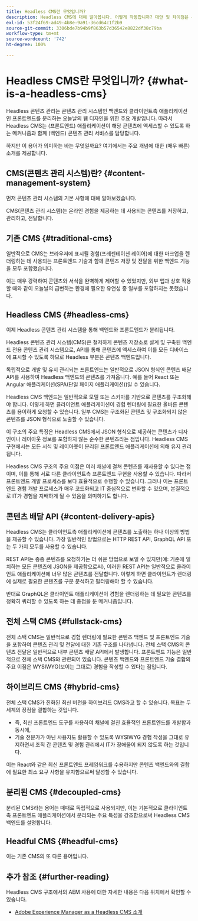 ```yaml
---
title: Headless CMS란 무엇입니까?
description: Headless CMS에 대해 알아봅니다. 어떻게 작동합니까? 대안 및 차이점은 무엇입니까? Headless CMS를 사용하려는 이유는 무엇입니까?
exl-id: 53f24f69-ad49-4b8e-9a91-36cd64c1f2b9
source-git-commit: 3306bde7b94b9f863b57d36542e8822df38c79ba
workflow-type: tm+mt
source-wordcount: '742'
ht-degree: 100%

---
```


# Headless CMS란 무엇입니까? {#what-is-a-headless-cms}

Headless 콘텐츠 관리는 콘텐츠 관리 시스템인 백엔드와 클라이언트측 애플리케이션인 프론트엔드를 분리하는 오늘날의 웹 디자인을 위한 주요 개발입니다. 따라서 Headless CMS는 (프론트엔드) 애플리케이션이 해당 콘텐츠에 액세스할 수 있도록 하는 메커니즘과 함께 (백엔드) 콘텐츠 관리 서비스를 담당합니다.

하지만 이 용어가 의미하는 바는 무엇일까요? 여기에서는 주요 개념에 대한 (매우 빠른) 소개를 제공합니다.

## CMS(콘텐츠 관리 시스템)란? {#content-management-system}

먼저 콘텐츠 관리 시스템의 기본 사항에 대해 알아보겠습니다.

CMS(콘텐츠 관리 시스템)는 온라인 경험을 제공하는 데 사용되는 콘텐츠를 저장하고, 관리하고, 전달합니다.

## 기존 CMS {#traditional-cms}

일반적으로 CMS는 브라우저에 표시될 경험(프레젠테이션 레이어)에 대한 마크업을 렌더링하는 데 사용되는 프론트엔드 기술과 함께 콘텐츠 저장 및 전달을 위한 백엔드 기능을 모두 포함했습니다.

이는 매우 강력하여 콘텐츠와 서식을 완벽하게 제어할 수 있었지만, 외부 앱과 상호 작용할 때와 같이 오늘날의 급변하는 환경에 필요한 유연성 중 일부를 포함하지는 못했습니다.

## Headless CMS {#headless-cms}

이제 Headless 콘텐츠 관리 시스템을 통해 백엔드와 프론트엔드가 분리됩니다.

Headless 콘텐츠 관리 시스템(CMS)은 철저하게 콘텐츠 저장소로 설계 및 구축된 백엔드 전용 콘텐츠 관리 시스템으로, API를 통해 콘텐츠에 액세스하여 이를 모든 디바이스에 표시할 수 있도록 하므로 Headless 부분은 콘텐츠 백엔드입니다.

독립적으로 개발 및 유지 관리되는 프론트엔드는 일반적으로 JSON 형식인 콘텐츠 배달 API를 사용하여 Headless 백엔드의 콘텐츠를 가져옵니다. 예를 들어 React 또는 Angular 애플리케이션(SPA(단일 페이지 애플리케이션))일 수 있습니다.

Headless CMS 백엔드는 일반적으로 모델 또는 스키마를 기반으로 콘텐츠를 구조화해야 합니다. 이렇게 하면 클라이언트 애플리케이션이 경험 렌더링에 필요한 올바른 콘텐츠를 용이하게 요청할 수 있습니다. 일부 CMS는 구조화된 콘텐츠 및 구조화되지 않은 콘텐츠를 JSON 형식으로 노출할 수 있습니다.

이 구조의 주요 특징은 Headless CMS에서 JSON 형식으로 제공하는 콘텐츠가 디자인이나 레이아웃 정보를 포함하지 않는 순수한 콘텐츠라는 점입니다. Headless CMS 구현에서는 모든 서식 및 레이아웃이 분리된 프론트엔드 애플리케이션에 의해 유지 관리됩니다.

Headless CMS 구조의 주요 이점은 여러 채널에 걸쳐 콘텐츠를 재사용할 수 있다는 점이며, 이를 통해 서로 다른 클라이언트측 프론트엔드 구현을 사용할 수 있습니다. 따라서 프론트엔드 개발 프로세스를 보다 효율적으로 수행할 수 있습니다. 그러나 이는 프론트엔드 경험 개발 프로세스가 매우 코드화되고 IT 중심적으로 변화할 수 있으며, 본질적으로 IT가 경험을 지배하게 될 수 있음을 의미하기도 합니다.

## 콘텐츠 배달 API {#content-delivery-apis}

Headless CMS는 클라이언트측 애플리케이션에 콘텐츠를 노출하는 하나 이상의 방법을 제공할 수 있습니다. 가장 일반적인 방법으로는 HTTP REST API, GraphQL API 또는 두 가지 모두를 사용할 수 있습니다.

REST API는 종종 콘텐츠를 요청하기는 더 쉬운 방법으로 보일 수 있지만(예: 기준에 일치하는 모든 콘텐츠에 JSON을 제공함으로써), 이러한 REST API는 일반적으로 클라이언트 애플리케이션에 너무 많은 콘텐츠를 전달합니다. 이렇게 하면 클라이언트가 렌더링에 실제로 필요한 콘텐츠를 구문 분석하고 필터링해야 할 수 있습니다.

반대로 GraphQL은 클라이언트 애플리케이션이 경험을 렌더링하는 데 필요한 콘텐츠를 정확히 쿼리할 수 있도록 하는 데 중점을 둔 메커니즘입니다.

## 전체 스택 CMS {#fullstack-cms}

전체 스택 CMS는 일반적으로 경험 렌더링에 필요한 콘텐츠 백엔드 및 프론트엔드 기술을 포함하여 콘텐츠 관리 및 전달에 대한 기존 구조를 나타냅니다. 전체 스택 CMS의 콘텐츠 전달은 일반적으로 내부 콘텐츠 배달 API에서 발생합니다. 프론트엔드 기능은 일반적으로 전체 스택 CMS와 관련되어 있습니다. 콘텐츠 백엔드와 프론트엔드 기술 결합의 주요 이점은 WYSIWYG(보이는 그대로) 경험을 작성할 수 있다는 점입니다.

## 하이브리드 CMS {#hybrid-cms}

전체 스택 CMS가 진화된 최신 버전을 하이브리드 CMS라고 할 수 있습니다. 목표는 두 세계의 장점을 결합하는 것입니다.

* 즉, 최신 프론트엔드 도구를 사용하여 채널에 걸친 효율적인 프론트엔드를 개발함과 동시에,
* 기술 전문가가 아닌 사용자도 활용할 수 있도록 WYSIWYG 경험 작성을 그대로 유지하면서 조직 간 콘텐츠 및 경험 관리에서 IT가 장애물이 되지 않도록 하는 것입니다.

이는 React와 같은 최신 프론트엔드 프레임워크를 수용하지만 콘텐츠 백엔드와의 결합에 필요한 최소 요구 사항을 유지함으로써 달성할 수 있습니다.

## 분리된 CMS {#decoupled-cms}

분리된 CMS라는 용어는 때때로 독립적으로 사용되지만, 이는 기본적으로 클라이언트측 프론트엔드 애플리케이션에서 분리되는 주요 특성을 강조함으로써 Headless CMS 백엔드를 설명합니다.

## Headful CMS {#headful-cms}

이는 기존 CMS의 또 다른 용어입니다.

## 추가 참조 {#further-reading}

Headless CMS 구조에서의 AEM 사용에 대한 자세한 내용은 다음 위치에서 확인할 수 있습니다.

* [Adobe Experience Manager as a Headless CMS 소개](/help/headless/introduction.md)
